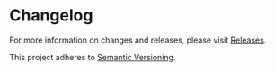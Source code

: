 # Changelog

For more information on changes and releases, please visit [Releases](https://github.com/KhushbuFuletra/silverstripe-misdirection/releases).

This project adheres to [Semantic Versioning](http://semver.org/).
